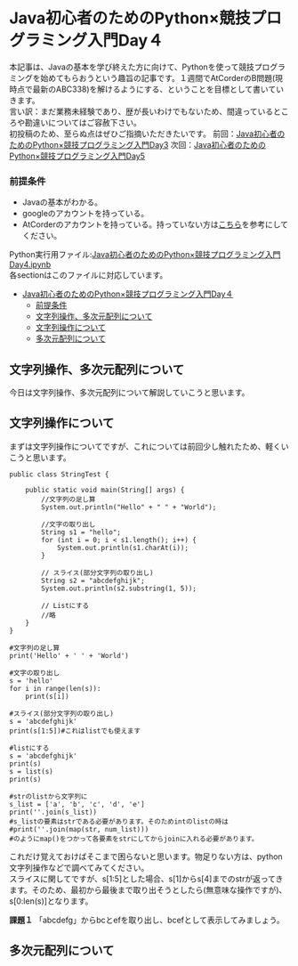 # Java初心者のためのPython×競技プログラミング入門Day４
本記事は、Javaの基本を学び終えた方に向けて、Pythonを使って競技プログラミングを始めてもらおうという趣旨の記事です。１週間でAtCorderのB問題(現時点で最新のABC338)を解けるようにする、ということを目標として書いていきます。  
言い訳：まだ業務未経験であり、歴が長いわけでもないため、間違っているところや勘違いについてはご容赦下さい。  
初投稿のため、至らぬ点はぜひご指摘いただきたいです。
前回：[Java初心者のためのPython×競技プログラミング入門Day3](#)
次回：[Java初心者のためのPython×競技プログラミング入門Day5](#)

### 前提条件
 - Javaの基本がわかる。
 - googleのアカウントを持っている。
 - AtCorderのアカウントを持っている。持っていない方は[こちら](https://info.atcoder.jp/overview/contest/intro)を参考にしてください。

Python実行用ファイル:[Java初心者のためのPython×競技プログラミング入門Day4.ipynb](https://colab.research.google.com/drive/18hyferPW_lPXoeKPUgTwl5AixgY0KfVI?usp=sharing)  
各sectionはこのファイルに対応しています。  

- [Java初心者のためのPython×競技プログラミング入門Day４](#java初心者のためのpython競技プログラミング入門day４)
    - [前提条件](#前提条件)
  - [文字列操作、多次元配列について](#文字列操作多次元配列について)
  - [文字列操作について](#文字列操作について)
  - [多次元配列について](#多次元配列について)


## 文字列操作、多次元配列について
今日は文字列操作、多次元配列について解説していこうと思います。

## 文字列操作について
まずは文字列操作についてですが、これについては前回少し触れたため、軽くいこうと思います。
```java:String
public class StringTest {

	public static void main(String[] args) {
		//文字列の足し算
		System.out.println("Hello" + " " + "World");
		
		//文字の取り出し
		String s1 = "hello";
        for (int i = 0; i < s1.length(); i++) {
            System.out.println(s1.charAt(i));
        }

        // スライス(部分文字列の取り出し)
        String s2 = "abcdefghijk";
        System.out.println(s2.substring(1, 5));

        // Listにする
        //略
	}
}
```
```python:str
#文字列の足し算
print('Hello' + ' ' + 'World')

#文字の取り出し
s = 'hello'
for i in range(len(s)):
    print(s[i])

#スライス(部分文字列の取り出し)
s = 'abcdefghijk'
print(s[1:5])#これはlistでも使えます

#listにする
s = 'abcdefghijk'
print(s)
s = list(s)
print(s)

#strのlistから文字列に
s_list = ['a', 'b', 'c', 'd', 'e']
print(''.join(s_list))
#s_listの要素はstrである必要があります。そのためintのlistの時は
#print(''.join(map(str, num_list)))
#のようにmap()をつかって各要素をstrにしてからjoinに入れる必要があります。
```

これだけ覚えておけばそこまで困らないと思います。物足りない方は、python 文字列操作などで調べてみてください。  
スライスに関してですが、s[1:5]とした場合、s[1]からs[4]までのstrが返ってきます。そのため、最初から最後まで取り出そうとしたら(無意味な操作ですが)、s[0:len(s)]となります。  

**課題１**
「abcdefg」からbcとefを取り出し、bcefとして表示してみましょう。  

## 多次元配列について
